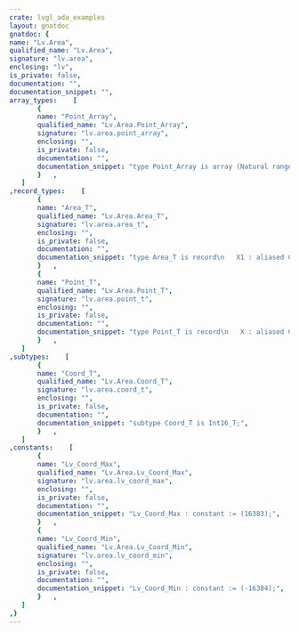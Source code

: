 ```yaml
---
crate: lvgl_ada_examples
layout: gnatdoc
gnatdoc: {
name: "Lv.Area",
qualified_name: "Lv.Area",
signature: "lv.area",
enclosing: "lv",
is_private: false,
documentation: "",
documentation_snippet: "",
array_types:    [
       {
       name: "Point_Array",
       qualified_name: "Lv.Area.Point_Array",
       signature: "lv.area.point_array",
       enclosing: "",
       is_private: false,
       documentation: "",
       documentation_snippet: "type Point_Array is array (Natural range <>) of aliased Lv.Area.Point_T\n  with Convention => C;",
       }   ,
   ]
,record_types:    [
       {
       name: "Area_T",
       qualified_name: "Lv.Area.Area_T",
       signature: "lv.area.area_t",
       enclosing: "",
       is_private: false,
       documentation: "",
       documentation_snippet: "type Area_T is record\n   X1 : aliased Coord_T;\n   Y1 : aliased Coord_T;\n   X2 : aliased Coord_T;\n   Y2 : aliased Coord_T;\nend record;",
       }   ,
       {
       name: "Point_T",
       qualified_name: "Lv.Area.Point_T",
       signature: "lv.area.point_t",
       enclosing: "",
       is_private: false,
       documentation: "",
       documentation_snippet: "type Point_T is record\n   X : aliased Coord_T;\n   Y : aliased Coord_T;\nend record;",
       }   ,
   ]
,subtypes:    [
       {
       name: "Coord_T",
       qualified_name: "Lv.Area.Coord_T",
       signature: "lv.area.coord_t",
       enclosing: "",
       is_private: false,
       documentation: "",
       documentation_snippet: "subtype Coord_T is Int16_T;",
       }   ,
   ]
,constants:    [
       {
       name: "Lv_Coord_Max",
       qualified_name: "Lv.Area.Lv_Coord_Max",
       signature: "lv.area.lv_coord_max",
       enclosing: "",
       is_private: false,
       documentation: "",
       documentation_snippet: "Lv_Coord_Max : constant := (16383);",
       }   ,
       {
       name: "Lv_Coord_Min",
       qualified_name: "Lv.Area.Lv_Coord_Min",
       signature: "lv.area.lv_coord_min",
       enclosing: "",
       is_private: false,
       documentation: "",
       documentation_snippet: "Lv_Coord_Min : constant := (-16384);",
       }   ,
   ]
,}
---
```

